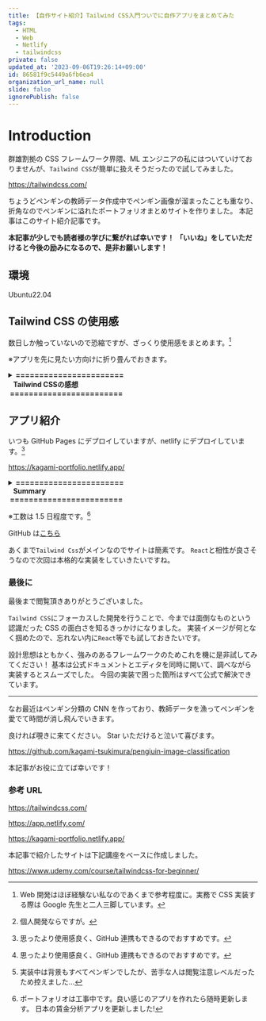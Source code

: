 ```yaml
---
title: 【自作サイト紹介】Tailwind CSS入門ついでに自作アプリをまとめてみた
tags:
  - HTML
  - Web
  - Netlify
  - tailwindcss
private: false
updated_at: '2023-09-06T19:26:14+09:00'
id: 86581f9c5449a6fb6ea4
organization_url_name: null
slide: false
ignorePublish: false
---
```


# Introduction

群雄割拠の CSS フレームワーク界隈、ML エンジニアの私にはついていけておりませんが、`Tailwind CSS`が簡単に扱えそうだったので試してみました。

https://tailwindcss.com/

ちょうどペンギンの教師データ作成中でペンギン画像が溜まったことも重なり、折角なのでペンギンに溢れたポートフォリオまとめサイトを作りました。
本記事はこのサイト紹介記事です。

**本記事が少しでも読者様の学びに繋がれば幸いです！**
**「いいね」をしていただけると今後の励みになるので、是非お願いします！**

## 環境

Ubuntu22.04

## Tailwind CSS の使用感

数日しか触っていないので恐縮ですが、ざっくり使用感をまとめます。[^1]
[^1]: Web 開発はほぼ経験ない私なのであくまで参考程度に。実務で CSS 実装する際は Google 先生と二人三脚しています。

※アプリを先に見たい方向けに折り畳んでおきます。

<details><summary><b>=======================<br>&nbsp;&nbsp;&nbsp;Tailwind CSSの感想<br>&nbsp;========================</b></summary><div>

**メリット**

- レスポンシブ対応が簡単。
- 実装時間の短縮。
- 使い回しやすい。
- 公式サイトが見やすい。

**デメリット**

- 保守性/可読性が悪い。
- ビルドが必要。

フロントエンドやデザイナーに特化した方は違和感満載かも知れませんが、正確さより利便性を重視する場合には良い選択になると思いました。

個人的にはレスポンシブ対応だけでも採用したくなります。[^2]
[^2]: 個人開発ならですが。

https://tailwindcss.com/docs/responsive-design

デメリットはソースコードが汚くなる点ですね。
私が慣れていないのも原因に思いますが、HTML に書き込むのでコードは長くなりますし、可読性もマウスホバーしないと分かり辛く、保守が大変そうです。

とはいえ今後 CSS を扱う際は`Tailwind CSS`を採用すると思います。
初見でもバニラ CSS や他フレームワークと比べて圧倒的に早く実装できて好感触でした。

</div></details>

## アプリ紹介

いつも GitHub Pages にデプロイしていますが、netlify にデプロイしています。[^3]
[^3]: 思ったより使用感良く、GitHub 連携もできるのでおすすめです。

https://kagami-portfolio.netlify.app/

<details><summary><b>=======================<br>&nbsp;&nbsp;&nbsp;Summary<br>&nbsp;========================</b></summary><div>

**実装**

- HTML
- Tailwind CSS

**概要**

- ポートフォリオ一覧
- 実装スキル一覧(一部抜粋)
- SNS 等へのリンク
- 問い合わせフォーム（formrun 使用）[^3]
  [^3]: 実装時間短縮で使用しました。ペンギン分類 CNN を優先したかったのです...

**（一応の）こだわりポイント**

- レスポンシブ対応
- シンプルデザイン
- ペンギン愛[^4]
  [^4]: 実装中は背景もすべてペンギンでしたが、苦手な人は閲覧注意レベルだったため控えました...

</div></details>

※工数は 1.5 日程度です。[^5]
[^5]: ポートフォリオは工事中です。良い感じのアプリを作れたら随時更新します。
日本の賃金分析アプリを更新しました!

GitHub は[こちら](https://github.com/kagami-tsukimura/kagami.com)

あくまで`Tailwind Css`がメインなのでサイトは簡素です。
`React`と相性が良さそうなので次回は本格的な実装をしていきたいですね。

### 最後に

最後まで閲覧頂きありがとうございました。

`Tailwind CSS`にフォーカスした開発を行うことで、今までは面倒なものという認識だった CSS の面白さを知るきっかけになりました。
実装イメージが何となく掴めたので、忘れない内に`React`等でも試しておきたいです。

設計思想はともかく、強みのあるフレームワークのためこれを機に是非試してみてください！
基本は公式ドキュメントとエディタを同時に開いて、調べながら実装するとスムーズでした。
今回の実装で困った箇所はすべて公式で解決できています。

---

なお最近はペンギン分類の CNN を作っており、教師データを漁ってペンギンを愛でて時間が消し飛んでいきます。

良ければ覗きに来てください。
Star いただけると泣いて喜びます。

https://github.com/kagami-tsukimura/pengiuin-image-classification

本記事がお役に立てば幸いです！

### 参考 URL

https://tailwindcss.com/

https://app.netlify.com/

https://kagami-portfolio.netlify.app/

本記事で紹介したサイトは下記講座をベースに作成しました。

https://www.udemy.com/course/tailwindcss-for-beginner/
